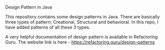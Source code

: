 Design Pattern in Java

This repository contains some design patterns in Java. There are basically three types of pattern; Creational, Structural and behavioral. In this repo, I have added patterns of all these 3 types.

A very helpful documentation of design pattern is available in Refactoring Guru. The website link is here -
https://refactoring.guru/design-patterns
